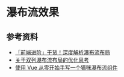 # 瀑布流效果

## 参考资料

-   [「前端进阶」干货！深度解析瀑布流布局](https://mp.weixin.qq.com/s?__biz=MzU3Nzk3NDk5OQ==&mid=2247483844&idx=1&sn=aa4194b855a01dbe6c53cc720925ba1c&chksm=fd7d267cca0aaf6ad8cabd61a12b0f80b5d97c8db1f4da423b6cef761534bcb00f80a26427b2&mpshare=1&scene=1&srcid=&sharer_sharetime=1574911396744&sharer_shareid=778ad5bf3b27e0078eb105d7277263f6#rd)
-   [关于双列瀑布流布局的优化思考](https://mp.weixin.qq.com/s/UeEKbji202ZAAXEFmkvTtg)
-   [使用 Vue 从零开始手写一个猫咪瀑布流组件](https://mp.weixin.qq.com/s/8bpANiJLmXqn8Ed4fhdl7w)
